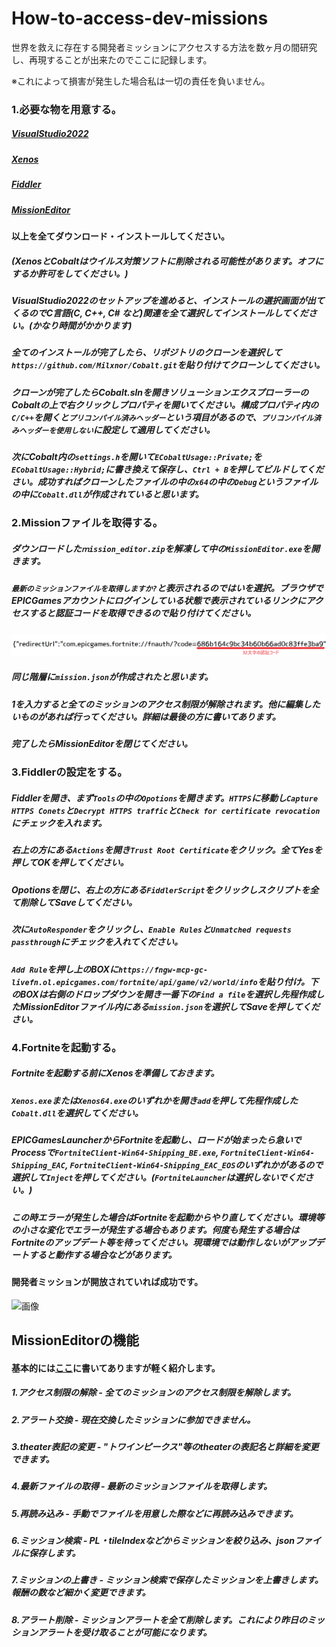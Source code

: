 # How-to-access-dev-missions

世界を救えに存在する開発者ミッションにアクセスする方法を数ヶ月の間研究し、再現することが出来たのでここに記録します。

※これによって損害が発生した場合私は一切の責任を負いません。


### 1.必要な物を用意する。

##### [VisualStudio2022](https://visualstudio.microsoft.com/ja/vs/)

##### [Xenos](https://github.com/DarthTon/Xenos/releases/tag/2.3.2)

##### [Fiddler](https://www.telerik.com/download/fiddler)

##### [MissionEditor](https://github.com/LemonCCjp/Savetheworld-MissionEditor)

#### 以上を全てダウンロード・インストールしてください。

##### (XenosとCobaltはウイルス対策ソフトに削除される可能性があります。オフにするか許可をしてください。)

##### VisualStudio2022のセットアップを進めると、インストールの選択画面が出てくるのでC言語(C, C++, C# など)関連を全て選択してインストールしてください。(かなり時間がかかります)

##### 全てのインストールが完了したら、リポジトリのクローンを選択して`https://github.com/Milxnor/Cobalt.git`を貼り付けてクローンしてください。

##### クローンが完了したらCobalt.slnを開きソリューションエクスプローラーのCobaltの上で右クリックしプロパティを開いてください。構成プロパティ内の`C/C++`を開くと`プリコンパイル済みヘッダー`という項目があるので、`プリコンパイル済みヘッダーを使用しない`に設定して適用してください。

##### 次にCobalt内の`settings.h`を開いて`ECobaltUsage::Private;`を`ECobaltUsage::Hybrid;`に書き換えて保存し、`Ctrl + B`を押してビルドしてください。成功すればクローンしたファイルの中の`x64`の中の`Debug`というファイルの中に`Cobalt.dll`が作成されていると思います。


### 2.Missionファイルを取得する。

##### ダウンロードした`ｍission_editor.zip`を解凍して中の`MissionEditor.exe`を開きます。

##### `最新のミッションファイルを取得しますか?`と表示されるのではいを選択。ブラウザでEPICGamesアカウントにログインしている状態で表示されているリンクにアクセスすると認証コードを取得できるので貼り付けてください。

![imgur](https://github.com/LemonCCjp/How-to-access-dev-missions/blob/main/img/auth.png?raw=true)

##### 同じ階層に`mission.json`が作成されたと思います。

##### 1を入力すると全てのミッションのアクセス制限が解除されます。他に編集したいものがあれば行ってください。詳細は最後の方に書いてあります。

##### 完了したらMissionEditorを閉じてください。


### 3.Fiddlerの設定をする。

##### Fiddlerを開き、まず`Tools`の中の`Opotions`を開きます。`HTTPS`に移動し`Capture HTTPS Conets`と`Decrypt HTTPS traffic`と`Check for certificate revocation`にチェックを入れます。

##### 右上の方にある`Actions`を開き`Trust Root Certificate`をクリック。全てYesを押してOKを押してください。

##### Opotionsを閉じ、右上の方にある`FiddlerScript`をクリックしスクリプトを全て削除してSaveしてください。

##### 次に`AutoResponder`をクリックし、`Enable Rules`と`Unmatched requests passthrough`にチェックを入れてください。

##### `Add Rule`を押し上のBOXに`https://fngw-mcp-gc-livefn.ol.epicgames.com/fortnite/api/game/v2/world/info`を貼り付け。下のBOXは右側のドロップダウンを開き一番下の`Find a file`を選択し先程作成したMissionEditorファイル内にある`mission.json`を選択してSaveを押してください。


### 4.Fortniteを起動する。

##### Fortniteを起動する前にXenosを準備しておきます。

##### `Xenos.exe`または`Xenos64.exe`のいずれかを開き`add`を押して先程作成した`Cobalt.dll`を選択してください。

##### EPICGamesLauncherからFortniteを起動し、ロードが始まったら急いでProcessで`FortniteClient-Win64-Shipping_BE.exe`, `FortniteClient-Win64-Shipping_EAC`, `FortniteClient-Win64-Shipping_EAC_EOS`のいずれかがあるので選択して`Inject`を押してください。(`FortniteLauncher`は選択しないでください。)

##### この時エラーが発生した場合はFortniteを起動からやり直してください。環境等の小さな変化でエラーが発生する場合もあります。何度も発生する場合はFortniteのアップデート等を待ってください。現環境では動作しないがアップデートすると動作する場合などがあります。

#### 開発者ミッションが開放されていれば成功です。

![画像](https://pbs.twimg.com/media/GF-CeBna0AAn1yA?format=jpg&name=large "変更後の表示")


## MissionEditorの機能

#### 基本的には[ここ](https://github.com/LemonCCjp/Savetheworld-MissionEditor)に書いてありますが軽く紹介します。

##### 1.アクセス制限の解除 - 全てのミッションのアクセス制限を解除します。

##### 2.アラート交換 - 現在交換したミッションに参加できません。

##### 3.theater表記の変更 - "トワインピークス"等のtheaterの表記名と詳細を変更できます。

##### 4.最新ファイルの取得 - 最新のミッションファイルを取得します。

##### 5.再読み込み - 手動でファイルを用意した際などに再読み込みできます。

##### 6.ミッション検索 - PL・tileIndexなどからミッションを絞り込み、jsonファイルに保存します。

##### 7.ミッションの上書き - ミッション検索で保存したミッションを上書きします。報酬の数など細かく変更できます。

##### 8.アラート削除 - ミッションアラートを全て削除します。これにより昨日のミッションアラートを受け取ることが可能になります。
